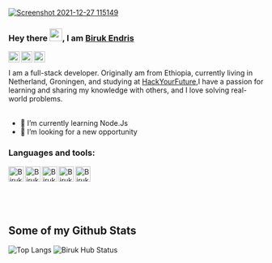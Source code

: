 <!-- profile page  -->
<a href="https://birukendris.ahadusolution.com/" target="_blank"> ![Screenshot 2021-12-27 115149](https://user-images.githubusercontent.com/57604289/147464865-33411f6c-8b9e-44f6-8081-063646e468a7.png) </a>


### Hey there <img src="https://media.giphy.com/media/hvRJCLFzcasrR4ia7z/giphy.gif" width="25px">, I am <a href="https://birukendris.ahadusolution.com/">Biruk Endris</a><br>
<!-- links to social media  -->
<!--Twitter  -->
<a href="https://twitter.com/EndrisBiruk">
  <img align="left" alt="Biruk Endris | Twitter" width="22px" src="https://cdn1.iconfinder.com/data/icons/logotypes/32/square-twitter-512.png" />
</a>
<!--Linkedin  -->
<a href="https://www.linkedin.com/in/biruk-endris-b43b041a6">
  <img align="left" alt="Biruk Endris | LinkedIN" width="22px" src="https://cdn2.iconfinder.com/data/icons/social-media-2285/512/1_Linkedin_unofficial_colored_svg-512.png" />
</a>
<a href="https://www.instagram.com/endris.biruk/">
  <img align="left" alt="Biruk Endris | Instagram" width="22px" src="https://cdn4.iconfinder.com/data/icons/social-media-2146/512/25_social-512.png" />
</a><br><br>
I am a full-stack developer. Originally am from Ethiopia, currently living in Netherland, Groningen, and studying at <a href="https://www.hackyourfuture.net/">HackYourFuture</a>,I have a passion for learning and sharing my knowledge with others, and I love solving real-world problems.<br> <br>

- 🌱 I’m currently learning Node.Js
- 🤔 I’m looking for a new opportunity<br>
### Languages and tools:
<!-- technology i use -->
<!-- HTML -->
<img align="left" alt="Biruk Endris | HTML" width="30px" src="https://cdn1.iconfinder.com/data/icons/logotypes/32/badge-html-5-512.png" />
<!-- CSS -->
<img align="left" alt="Biruk Endris | CSS" width="30px" src="https://cdn1.iconfinder.com/data/icons/logotypes/32/badge-css-3-512.png" />
<!-- JavaScript -->
<img align="left" alt="Biruk Endris | Javascript" width="30px" src="https://cdn4.iconfinder.com/data/icons/logos-and-brands/512/187_Js_logo_logos-512.png" />
<!-- MySQL -->
<img align="left" alt="Biruk Endris | MySQL" width="30px" src="https://cdn4.iconfinder.com/data/icons/logos-3/181/MySQL-512.png" />
<!-- C# -->
<img align="left" alt="Biruk Endris | C#" width="30px" src="https://encrypted-tbn0.gstatic.com/images?q=tbn:ANd9GcQiJhkfdzwVRb0ztUgYRbu9sv-x_ApSCTvO99yImWA3cuFLvKiOWpKODxdmlWVW49wiZCs&usqp=CAU" /><br><br><br><br><br>

## Some of my Github Stats
<img src="https://github-readme-stats.vercel.app/api/top-langs/?username=Biruk-hub&layout=compact" alt="Top Langs" /> <img src="https://github-readme-stats.vercel.app/api?username=Biruk-hub&show_icons=true&theme=gotham" alt="Biruk Hub Status" />
<!--
**Biruk-hub/Biruk-hub** is a ✨ _special_ ✨ repository because its `README.md` (this file) appears on your GitHub profile.

Here are some ideas to get you started:

- 🔭 I’m currently working on ...
- 🌱 I’m currently learning ...
- 👯 I’m looking to collaborate on ...
- 🤔 I’m looking for help with ...
- 💬 Ask me about ...
- 📫 How to reach me: ...
- 😄 Pronouns: ...
- ⚡ Fun fact: ...
-->
